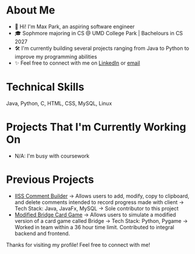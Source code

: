 # About Me
- 👋 Hi! I'm Max Park, an aspiring software engineer
- 🎓 Sophmore majoring in CS @ UMD College Park | Bachelours in  CS 2027
- 🛠️ I'm currently building several projects ranging from Java to Python to improve my programming abilities
- ✨ Feel free to connect with me on [LinkedIn](www.linkedin.com/in/max-ryan-park) or [email](Parkr.m465@gmail.com)

# Technical Skills  
Java, Python, C, HTML, CSS, MySQL, Linux

# Projects That I'm Currently Working On
- N/A: I'm busy with coursework

# Previous Projects
- [IISS Comment Builder](https://github.com/Parkm465/IISSCommentBuilder/tree/master)
   -> Allows users to add, modify, copy to clipboard, and delete comments intended to record progress made with client
   -> Tech Stack: Java, JavaFx, MySQL
   -> Sole contributor to this project
- [Modified Bridge Card Game](https://github.com/Sonikyu/Bitcamp-2024-Better-Bridge)
   -> Allows users to simulate a modified version of a card game called Bridge
   -> Tech Stack: Python, Pygame
   -> Worked in team within a 36 hour time limit. Contributed to integral backend and frontend.

Thanks for visiting my profile! Feel free to connect with me!
